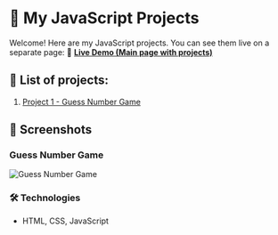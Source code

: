 # 🎨 My JavaScript Projects

Welcome! Here are my JavaScript projects.
You can see them live on a separate page:
🚀 **[Live Demo (Main page with projects)](https://lackevil.github.io/JavaScriptProjects/)**  

## 🔗 List of projects:
1. [Project 1 - Guess Number Game](/guess-number-game)

## 📸 Screenshots
### Guess Number Game
![Guess Number Game](/guess-number-game/screenshot.png)

### 🛠 Technologies
- HTML, CSS, JavaScript
